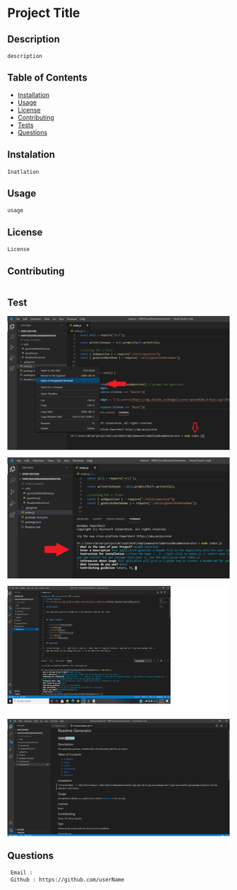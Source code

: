 # Project Title 

## Description
```
description
```

## Table of Contents
    
  * [Installation](#instalation)
  * [Usage](#usage)
  * [License](#license)
  * [Contributing](#contributing)
  * [Tests](#test)
  * [Questions](#questions)

## Instalation
```
Inatlation
```

## Usage
```
usage
```

## License

```
License
```

## Contributing
```
```

## Test

![Alt text](utils/img/runindexjs.png?raw=true "Run index.js") 

![Alt text](utils/img/questions.png?raw=true "User Questions") 



![Alt text](utils//img/viewReadme1.png?raw=true "Readme raw") 

![Alt text](utils/img/Readme2.png?raw=true "Readme final") 

## Questions
```
 Email : 
 Github : https://github.com/userName
````


